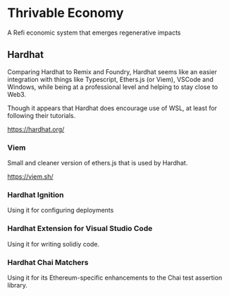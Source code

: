 # Thrivable Economy
A Refi economic system that emerges regenerative impacts

## Hardhat

Comparing Hardhat to Remix and Foundry, Hardhat seems like an easier integration with things like Typescript, Ethers.js (or Viem), VSCode and Windows, while being at a professional level and helping to stay close to Web3.

Though it appears that Hardhat does encourage use of WSL, at least for following their tutorials.

https://hardhat.org/

### Viem

Small and cleaner version of ethers.js that is used by Hardhat.

https://viem.sh/

### Hardhat Ignition

Using it for configuring deployments

### Hardhat Extension for Visual Studio Code

Using it for writing solidiy code.

### Hardhat Chai Matchers

Using it for its Ethereum-specific enhancements to the Chai test assertion library.





